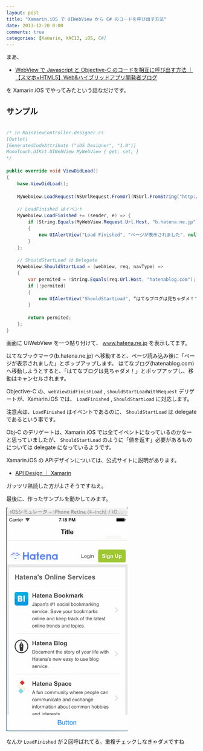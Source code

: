 ```yaml
---
layout: post
title: "Xamarin.iOS で UIWebView から C# のコードを呼び出す方法"
date: 2013-12-20 0:00
comments: true
categories: [Xamarin, XAC13, iOS, C#]
---
```

まあ、

* [WebView で Javascript と Objective-C のコードを相互に呼び出す方法 ｜ 【スマホ×HTML5】Web&ハイブリッドアプリ開発者ブログ](http://i26.jp/html5dev/webview-%e3%81%a7-javascript-%e3%81%a8-objective-c-%e3%81%ae%e3%82%b3%e3%83%bc%e3%83%89%e3%82%92%e7%9b%b8%e4%ba%92%e3%81%ab%e5%91%bc%e3%81%b3%e5%87%ba%e3%81%99%e6%96%b9%e6%b3%95/)

を Xamarin.iOS でやってみたという話なだけです。
<!--more-->
## サンプル

```csharp MainViewController.cs

/* in MainViewController.designer.cs
[Outlet]
[GeneratedCodeAttribute ("iOS Designer", "1.0")]
MonoTouch.UIKit.UIWebView MyWebView { get; set; }
*/

public override void ViewDidLoad()
{
    base.ViewDidLoad();
    
    MyWebView.LoadRequest(NSUrlRequest.FromUrl(NSUrl.FromString("http://www.hatena.ne.jp/")));

    // LoadFinished はイベント
    MyWebView.LoadFinished += (sender, e) => {
        if (String.Equals(MyWebView.Request.Url.Host, "b.hatena.ne.jp"))
        {
            new UIAlertView("Load Finished", "ページが表示されました", null, "Close").Show();
        }
    };

    // ShouldStartLoad は Delegate
    MyWebView.ShouldStartLoad = (webView, req, navType) =>
    {
        var permited = !String.Equals(req.Url.Host, "hatenablog.com");
        if (!permited)
        {
            new UIAlertView("ShouldStartLoad", “はてなブログは見ちゃダメ！", null, "Close").Show();
        } 

        return permited;
    };
}
```

画面に UIWebView を一つ貼り付けて、 www.hatena.ne.jp を表示してます。

はてなブックマーク(b.hatena.ne.jp) へ移動すると、ページ読み込み後に「ページが表示されました」とポップアップします。
はてなブログ(hatenablog.com) へ移動しようとすると、「はてなブログは見ちゃダメ！」とポップアップし、移動はキャンセルされます。

Objective-C の、``webViewDidFinishLoad`` , ``shouldStartLoadWithRequest`` デリゲートが、Xamarin.iOS では、 ``LoadFinished`` , ``ShouldStartLoad`` に対応します。

注意点は、``LoadFinished`` はイベントであるのに、 ``ShouldStartLoad`` は delegate であるという事です。

Obj-C のデリゲートは、Xamarin.iOS では全てイベントになっているのかなーと思っていましたが、 ``ShouldStartLoad`` のように「値を返す」必要があるものについては delegate になっているようです。

Xamarin.iOS の APIデザインについては、公式サイトに説明があります。

* [API Design ｜ Xamarin](http://docs.xamarin.com/guides/ios/advanced_topics/api_design/)

ガッツリ熟読した方がよさそうですねえ。

最後に、作ったサンプルを動かしてみます。

![](/assets/images/posts/calling_csharp_from_webview_01.gif)

なんか ``LoadFinished`` が２回呼ばれてる。重複チェックしなきゃダメですね
